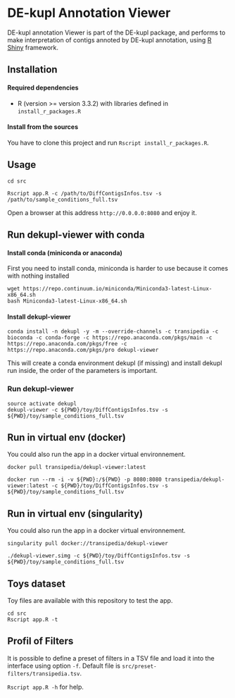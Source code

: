 # DE-kupl Annotation Viewer

DE-kupl annotation Viewer is part of the DE-kupl package, and performs to make interpretation of contigs annoted by DE-kupl annotation, using [R Shiny](https://shiny.rstudio.com/) framework.

## Installation

#### Required dependencies

* R (version >= version 3.3.2) with libraries defined in `install_r_packages.R`

#### Install from the sources
You have to clone this project and run `Rscript install_r_packages.R`.

## Usage

```
cd src

Rscript app.R -c /path/to/DiffContigsInfos.tsv -s /path/to/sample_conditions_full.tsv
```

Open a browser at this address `http://0.0.0.0:8080` and enjoy it.

## Run dekupl-viewer with conda
#### Install conda (miniconda or anaconda)

First you need to install conda, miniconda is harder to use because it comes with nothing installed

```
wget https://repo.continuum.io/miniconda/Miniconda3-latest-Linux-x86_64.sh
bash Miniconda3-latest-Linux-x86_64.sh
```
#### Install dekupl-viewer

```
conda install -n dekupl -y -m --override-channels -c transipedia -c bioconda -c conda-forge -c https://repo.anaconda.com/pkgs/main -c https://repo.anaconda.com/pkgs/free -c https://repo.anaconda.com/pkgs/pro dekupl-viewer
```
This will create a conda environment dekupl (if missing) and install dekupl run inside, the order of the parameters is important.

### Run dekupl-viewer
```
source activate dekupl
dekupl-viewer -c ${PWD}/toy/DiffContigsInfos.tsv -s ${PWD}/toy/sample_conditions_full.tsv
```


## Run in virtual env (docker)
You could also run the app in a docker virtual environnement.
```
docker pull transipedia/dekupl-viewer:latest

docker run --rm -i -v ${PWD}:/${PWD} -p 8080:8080 transipedia/dekupl-viewer:latest -c ${PWD}/toy/DiffContigsInfos.tsv -s ${PWD}/toy/sample_conditions_full.tsv
```

## Run in virtual env (singularity)
You could also run the app in a docker virtual environnement.
```
singularity pull docker://transipedia/dekupl-viewer

./dekupl-viewer.simg -c ${PWD}/toy/DiffContigsInfos.tsv -s ${PWD}/toy/sample_conditions_full.tsv
```

## Toys dataset

Toy files are available with this repository to test the app.

```
cd src
Rscript app.R -t
```

## Profil of Filters

It is possible to define a preset of filters in a TSV file and load it into the interface using option `-f`. Default file is `src/preset-filters/transipedia.tsv`.

`Rscript app.R -h` for help.
